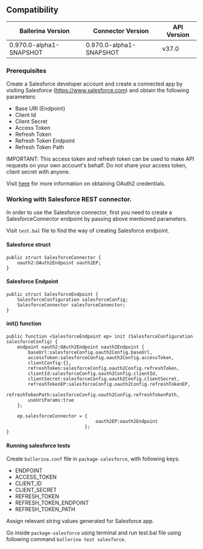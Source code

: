 ## Compatibility

| Ballerina Version         | Connector Version         | API Version |
| ------------------------- | ------------------------- | ------------|
|  0.970.0-alpha1-SNAPSHOT  | 0.970.0-alpha1-SNAPSHOT   |   v37.0     |

### Prerequisites
Create a Salesforce developer account and create a connected app by visiting Salesforce (https://www.salesforce.com) and obtain the following parameters:
* Base URl (Endpoint)
* Client Id
* Client Secret
* Access Token
* Refresh Token
* Refresh Token Endpoint
* Refresh Token Path

IMPORTANT: This access token and refresh token can be used to make API requests on your own account's behalf. Do not share your access token, client secret with anyone.

Visit [here](https://help.salesforce.com/articleView?id=remoteaccess_authenticate_overview.htm) for more information on obtaining OAuth2 credentials.

### Working with Salesforce REST connector.

In order to use the Salesforce connector, first you need to create a SalesforceConnector endpoint by passing above mentioned parameters.

Visit `test.bal` file to find the way of creating Salesforce endpoint.
#### Salesforce struct
```ballerina
public struct SalesforceConnector {
    oauth2:OAuth2Endpoint oauth2EP;
}
```
#### Salesforce Endpoint
```ballerina
public struct SalesforceEndpoint {
    SalesforceConfiguration salesforceConfig;
    SalesforceConnector salesforceConnector;
}
```

#### init() function
```ballerina
public function <SalesforceEndpoint ep> init (SalesforceConfiguration salesforceConfig) {
    endpoint oauth2:OAuth2Endpoint oauth2Endpoint {
        baseUrl:salesforceConfig.oauth2Config.baseUrl,
        accessToken:salesforceConfig.oauth2Config.accessToken,
        clientConfig:{},
        refreshToken:salesforceConfig.oauth2Config.refreshToken,
        clientId:salesforceConfig.oauth2Config.clientId,
        clientSecret:salesforceConfig.oauth2Config.clientSecret,
        refreshTokenEP:salesforceConfig.oauth2Config.refreshTokenEP,
        refreshTokenPath:salesforceConfig.oauth2Config.refreshTokenPath,
        useUriParams:true
    };

    ep.salesforceConnector = {
                                 oauth2EP:oauth2Endpoint
                             };
}
```
#### Running salesforce tests
Create `ballerina.conf` file in `package-salesforce`, with following keys:
* ENDPOINT
* ACCESS_TOKEN
* CLIENT_ID
* CLIENT_SECRET
* REFRESH_TOKEN
* REFRESH_TOKEN_ENDPOINT
* REFRESH_TOKEN_PATH

Assign relevant string values generated for Salesforce app. 

Go inside `package-salesforce` using terminal and run test.bal file using following command `ballerina test salesforce`.
